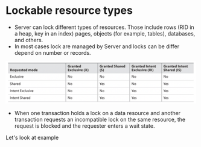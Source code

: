 # Lockable resource types

* Server can lock different types of resources. Those include rows (RID in a heap, key in an index) pages, objects (for example, tables), databases, and others.
* In most cases lock are managed by Server and locks can be differ depend on number or records.

![Lock compatibility](./images/lock_compatibility.png)

* When one transaction holds a lock on a data resource and another transaction requests an incompatible lock on the same resource, the request is blocked and the requester enters a wait state.

Let's look at example